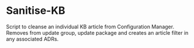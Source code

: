 # Sanitise-KB
Script to cleanse an individual KB article from Configuration Manager. Removes from update group, update package and creates an article filter in any associated ADRs.

